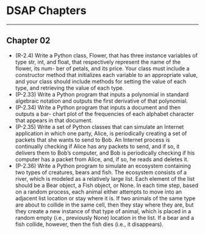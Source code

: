 # DSAP Chapters
---

## Chapter 02
- (R-2.4) Write a Python class, Flower, that has three instance variables of type str, int, and float, that respectively represent the name of the flower, its num- ber of petals, and its price. Your class must include a constructor method that initializes each variable to an appropriate value, and your class should include methods for setting the value of each type, and retrieving the value of each type.
- (P-2.33) Write a Python program that inputs a polynomial in standard algebraic notation and outputs the first derivative of that polynomial.
- (P-2.34) Write a Python program that inputs a document and then outputs a bar- chart plot of the frequencies of each alphabet character that appears in that document.
- (P-2.35) Write a set of Python classes that can simulate an Internet application in which one party, Alice, is periodically creating a set of packets that she wants to send to Bob. An Internet process is continually checking if Alice has any packets to send, and if so, it delivers them to Bob’s computer, and Bob is periodically checking if his computer has a packet from Alice, and, if so, he reads and deletes it.
- (P-2.36) Write a Python program to simulate an ecosystem containing two types of creatures, bears and fish. The ecosystem consists of a river, which is modeled as a relatively large list. Each element of the list should be a Bear object, a Fish object, or None. In each time step, based on a random process, each animal either attempts to move into an adjacent list location or stay where it is. If two animals of the same type are about to collide in the same cell, then they stay where they are, but they create a new instance of that type of animal, which is placed in a random empty (i.e., previously None) location in the list. If a bear and a fish collide, however, then the fish dies (i.e., it disappears). 